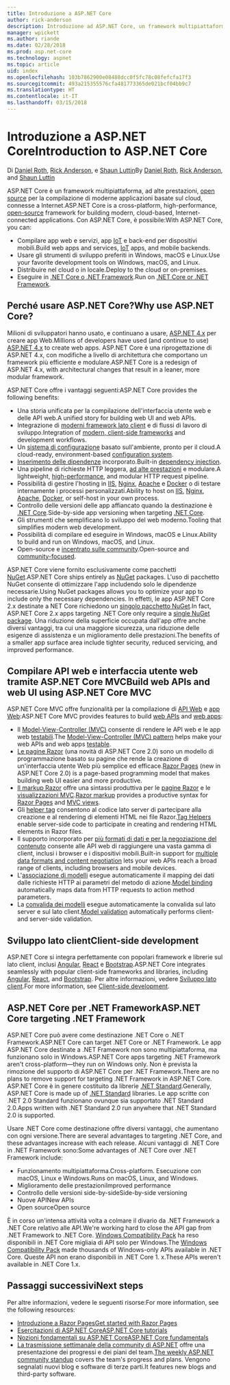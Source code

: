 ```yaml
---
title: Introduzione a ASP.NET Core
author: rick-anderson
description: Introduzione ad ASP.NET Core, un framework multipiattaforma, ad alte prestazioni, open source per la compilazione di applicazioni moderne basate sul cloud, connesse a Internet.
manager: wpickett
ms.author: riande
ms.date: 02/28/2018
ms.prod: asp.net-core
ms.technology: aspnet
ms.topic: article
uid: index
ms.openlocfilehash: 103b7862900e08488dcc0f5fc78c08fefcfa17f3
ms.sourcegitcommit: 493a215355576cfa481773365de021bcf04bb9c7
ms.translationtype: HT
ms.contentlocale: it-IT
ms.lasthandoff: 03/15/2018
---
```

# <a name="introduction-to-aspnet-core"></a><span data-ttu-id="4b212-103">Introduzione a ASP.NET Core</span><span class="sxs-lookup"><span data-stu-id="4b212-103">Introduction to ASP.NET Core</span></span>

<span data-ttu-id="4b212-104">Di [Daniel Roth](https://github.com/danroth27), [Rick Anderson](https://twitter.com/RickAndMSFT), e [Shaun Luttin](https://twitter.com/dicshaunary)</span><span class="sxs-lookup"><span data-stu-id="4b212-104">By [Daniel Roth](https://github.com/danroth27), [Rick Anderson](https://twitter.com/RickAndMSFT), and [Shaun Luttin](https://twitter.com/dicshaunary)</span></span>

<span data-ttu-id="4b212-105">ASP.NET Core è un framework multipiattaforma, ad alte prestazioni, [open source](https://github.com/aspnet/home) per la compilazione di moderne applicazioni basate sul cloud, connesse a Internet.</span><span class="sxs-lookup"><span data-stu-id="4b212-105">ASP.NET Core is a cross-platform, high-performance, [open-source](https://github.com/aspnet/home) framework for building modern, cloud-based, Internet-connected applications.</span></span> <span data-ttu-id="4b212-106">Con ASP.NET Core, è possibile:</span><span class="sxs-lookup"><span data-stu-id="4b212-106">With ASP.NET Core, you can:</span></span>

* <span data-ttu-id="4b212-107">Compilare app web e servizi, app [IoT](https://www.microsoft.com/internet-of-things/) e back-end per dispositivi mobili.</span><span class="sxs-lookup"><span data-stu-id="4b212-107">Build web apps and services, [IoT](https://www.microsoft.com/internet-of-things/) apps, and mobile backends.</span></span>
* <span data-ttu-id="4b212-108">Usare gli strumenti di sviluppo preferiti in Windows, macOS e Linux.</span><span class="sxs-lookup"><span data-stu-id="4b212-108">Use your favorite development tools on Windows, macOS, and Linux.</span></span>
* <span data-ttu-id="4b212-109">Distribuire nel cloud o in locale.</span><span class="sxs-lookup"><span data-stu-id="4b212-109">Deploy to the cloud or on-premises.</span></span>
* <span data-ttu-id="4b212-110">Eseguire in [.NET Core o .NET Framework](https://docs.microsoft.com/dotnet/articles/standard/choosing-core-framework-server).</span><span class="sxs-lookup"><span data-stu-id="4b212-110">Run on [.NET Core or .NET Framework](https://docs.microsoft.com/dotnet/articles/standard/choosing-core-framework-server).</span></span>

## <a name="why-use-aspnet-core"></a><span data-ttu-id="4b212-111">Perché usare ASP.NET Core?</span><span class="sxs-lookup"><span data-stu-id="4b212-111">Why use ASP.NET Core?</span></span>

<span data-ttu-id="4b212-112">Milioni di sviluppatori hanno usato, e continuano a usare, [ASP.NET 4.x](https://docs.microsoft.com/aspnet/overview) per creare app Web.</span><span class="sxs-lookup"><span data-stu-id="4b212-112">Millions of developers have used (and continue to use) [ASP.NET 4.x](https://docs.microsoft.com/aspnet/overview) to create web apps.</span></span> <span data-ttu-id="4b212-113">ASP.NET Core è una riprogettazione di ASP.NET 4.x, con modifiche a livello di architettura che comportano un framework più efficiente e modulare.</span><span class="sxs-lookup"><span data-stu-id="4b212-113">ASP.NET Core is a redesign of ASP.NET 4.x, with architectural changes that result in a leaner, more modular framework.</span></span>

<span data-ttu-id="4b212-114">ASP.NET Core offre i vantaggi seguenti:</span><span class="sxs-lookup"><span data-stu-id="4b212-114">ASP.NET Core provides the following benefits:</span></span>

* <span data-ttu-id="4b212-115">Una storia unificata per la compilazione dell'interfaccia utente web e delle API web.</span><span class="sxs-lookup"><span data-stu-id="4b212-115">A unified story for building web UI and web APIs.</span></span>
* <span data-ttu-id="4b212-116">Integrazione di [moderni framework lato client](xref:client-side/index) e di flussi di lavoro di sviluppo.</span><span class="sxs-lookup"><span data-stu-id="4b212-116">Integration of [modern, client-side frameworks](xref:client-side/index) and development workflows.</span></span>
* <span data-ttu-id="4b212-117">Un [sistema di configurazione](xref:fundamentals/configuration/index) basato sull'ambiente, pronto per il cloud.</span><span class="sxs-lookup"><span data-stu-id="4b212-117">A cloud-ready, environment-based [configuration system](xref:fundamentals/configuration/index).</span></span>
* <span data-ttu-id="4b212-118">[Inserimento delle dipendenze](xref:fundamentals/dependency-injection) incorporato.</span><span class="sxs-lookup"><span data-stu-id="4b212-118">Built-in [dependency injection](xref:fundamentals/dependency-injection).</span></span>
* <span data-ttu-id="4b212-119">Una pipeline di richieste HTTP leggera, [ad alte prestazioni](https://github.com/aspnet/benchmarks) e modulare.</span><span class="sxs-lookup"><span data-stu-id="4b212-119">A lightweight, [high-performance](https://github.com/aspnet/benchmarks), and modular HTTP request pipeline.</span></span>
* <span data-ttu-id="4b212-120">Possibilità di gestire l'hosting in [IIS](xref:host-and-deploy/iis/index), [Nginx](xref:host-and-deploy/linux-nginx), [Apache](xref:host-and-deploy/linux-apache) e [Docker](xref:host-and-deploy/docker/index) o di testare internamente i processi personalizzati.</span><span class="sxs-lookup"><span data-stu-id="4b212-120">Ability to host on [IIS](xref:host-and-deploy/iis/index), [Nginx](xref:host-and-deploy/linux-nginx), [Apache](xref:host-and-deploy/linux-apache), [Docker](xref:host-and-deploy/docker/index), or self-host in your own process.</span></span>
* <span data-ttu-id="4b212-121">Controllo delle versioni delle app affiancato quando la destinazione è [.NET Core](https://docs.microsoft.com/dotnet/articles/standard/choosing-core-framework-server).</span><span class="sxs-lookup"><span data-stu-id="4b212-121">Side-by-side app versioning when targeting [.NET Core](https://docs.microsoft.com/dotnet/articles/standard/choosing-core-framework-server).</span></span>
* <span data-ttu-id="4b212-122">Gli strumenti che semplificano lo sviluppo del web moderno.</span><span class="sxs-lookup"><span data-stu-id="4b212-122">Tooling that simplifies modern web development.</span></span>
* <span data-ttu-id="4b212-123">Possibilità di compilare ed eseguire in Windows, macOS e Linux.</span><span class="sxs-lookup"><span data-stu-id="4b212-123">Ability to build and run on Windows, macOS, and Linux.</span></span>
* <span data-ttu-id="4b212-124">Open-source e [incentrato sulle community](https://live.asp.net/).</span><span class="sxs-lookup"><span data-stu-id="4b212-124">Open-source and [community-focused](https://live.asp.net/).</span></span>

<span data-ttu-id="4b212-125">ASP.NET Core viene fornito esclusivamente come pacchetti [NuGet](https://www.nuget.org/).</span><span class="sxs-lookup"><span data-stu-id="4b212-125">ASP.NET Core ships entirely as [NuGet](https://www.nuget.org/) packages.</span></span> <span data-ttu-id="4b212-126">L'uso di pacchetto NuGet consente di ottimizzare l'app includendo solo le dipendenze necessarie.</span><span class="sxs-lookup"><span data-stu-id="4b212-126">Using NuGet packages allows you to optimize your app to include only the necessary dependencies.</span></span> <span data-ttu-id="4b212-127">In effetti, le app ASP.NET Core 2.x destinate a NET Core richiedono un [singolo pacchetto NuGet](xref:fundamentals/metapackage).</span><span class="sxs-lookup"><span data-stu-id="4b212-127">In fact, ASP.NET Core 2.x apps targeting .NET Core only require a [single NuGet package](xref:fundamentals/metapackage).</span></span> <span data-ttu-id="4b212-128">Una riduzione della superficie occupata dall'app offre anche diversi vantaggi, tra cui una maggiore sicurezza, una riduzione delle esigenze di assistenza e un miglioramento delle prestazioni.</span><span class="sxs-lookup"><span data-stu-id="4b212-128">The benefits of a smaller app surface area include tighter security, reduced servicing, and improved performance.</span></span>

## <a name="build-web-apis-and-web-ui-using-aspnet-core-mvc"></a><span data-ttu-id="4b212-129">Compilare API web e interfaccia utente web tramite ASP.NET Core MVC</span><span class="sxs-lookup"><span data-stu-id="4b212-129">Build web APIs and web UI using ASP.NET Core MVC</span></span>

<span data-ttu-id="4b212-130">ASP.NET Core MVC offre funzionalità per la compilazione di [API Web](xref:tutorials/index#build-web-apis) e [app Web](xref:tutorials/index#build-web-apps):</span><span class="sxs-lookup"><span data-stu-id="4b212-130">ASP.NET Core MVC provides features to build [web APIs](xref:tutorials/index#build-web-apis) and [web apps](xref:tutorials/index#build-web-apps):</span></span>

* <span data-ttu-id="4b212-131">Il [Model-View-Controller (MVC)](xref:mvc/overview) consente di rendere le API web e le app web [testabili](testing/index.md).</span><span class="sxs-lookup"><span data-stu-id="4b212-131">The [Model-View-Controller (MVC) pattern](xref:mvc/overview) helps make your web APIs and web apps [testable](testing/index.md).</span></span>
* <span data-ttu-id="4b212-132">[Le pagine Razor](xref:mvc/razor-pages/index) (una novità di ASP.NET Core 2.0) sono un modello di programmazione basato su pagine che rende la creazione di un'interfaccia utente Web più semplice ed efficace.</span><span class="sxs-lookup"><span data-stu-id="4b212-132">[Razor Pages](xref:mvc/razor-pages/index) (new in ASP.NET Core 2.0) is a page-based programming model that makes building web UI easier and more productive.</span></span>
* <span data-ttu-id="4b212-133">[Il markup Razor](xref:mvc/views/razor) offre una sintassi produttiva per le [pagine Razor](xref:mvc/razor-pages/index) e le [visualizzazioni MVC](xref:mvc/views/overview).</span><span class="sxs-lookup"><span data-stu-id="4b212-133">[Razor markup](xref:mvc/views/razor) provides a productive syntax for [Razor Pages](xref:mvc/razor-pages/index) and [MVC views](xref:mvc/views/overview).</span></span>
* <span data-ttu-id="4b212-134">Gli [helper tag](xref:mvc/views/tag-helpers/intro) consentono al codice lato server di partecipare alla creazione e al rendering di elementi HTML nei file Razor.</span><span class="sxs-lookup"><span data-stu-id="4b212-134">[Tag Helpers](xref:mvc/views/tag-helpers/intro) enable server-side code to participate in creating and rendering HTML elements in Razor files.</span></span>
* <span data-ttu-id="4b212-135">Il supporto incorporato per [più formati di dati e per la negoziazione del contenuto](mvc/models/formatting.md) consente alle API web di raggiungere una vasta gamma di client, inclusi i browser e i dispositivi mobili.</span><span class="sxs-lookup"><span data-stu-id="4b212-135">Built-in support for [multiple data formats and content negotiation](mvc/models/formatting.md) lets your web APIs reach a broad range of clients, including browsers and mobile devices.</span></span>
* <span data-ttu-id="4b212-136">L'[associazione di modelli](xref:mvc/models/model-binding) esegue automaticamente il mapping dei dati dalle richieste HTTP ai parametri del metodo di azione.</span><span class="sxs-lookup"><span data-stu-id="4b212-136">[Model binding](xref:mvc/models/model-binding) automatically maps data from HTTP requests to action method parameters.</span></span>
* <span data-ttu-id="4b212-137">La [convalida dei modelli](xref:mvc/models/validation) esegue automaticamente la convalida sul lato server e sul lato client.</span><span class="sxs-lookup"><span data-stu-id="4b212-137">[Model validation](xref:mvc/models/validation) automatically performs client- and server-side validation.</span></span>

## <a name="client-side-development"></a><span data-ttu-id="4b212-138">Sviluppo lato client</span><span class="sxs-lookup"><span data-stu-id="4b212-138">Client-side development</span></span>

<span data-ttu-id="4b212-139">ASP.NET Core si integra perfettamente con popolari framework e librerie sul lato client, inclusi [Angular](xref:spa/angular), [React](xref:spa/react) e [Bootstrap](xref:client-side/bootstrap).</span><span class="sxs-lookup"><span data-stu-id="4b212-139">ASP.NET Core integrates seamlessly with popular client-side frameworks and libraries, including [Angular](xref:spa/angular), [React](xref:spa/react), and [Bootstrap](xref:client-side/bootstrap).</span></span> <span data-ttu-id="4b212-140">Per altre informazioni, vedere [Sviluppo lato client](xref:client-side/index).</span><span class="sxs-lookup"><span data-stu-id="4b212-140">For more information, see [Client-side development](xref:client-side/index).</span></span>

## <a name="aspnet-core-targeting-net-framework"></a><span data-ttu-id="4b212-141">ASP.NET Core per .NET Framework</span><span class="sxs-lookup"><span data-stu-id="4b212-141">ASP.NET Core targeting .NET Framework</span></span>

<span data-ttu-id="4b212-142">ASP.NET Core può avere come destinazione .NET Core o .NET Framework.</span><span class="sxs-lookup"><span data-stu-id="4b212-142">ASP.NET Core can target .NET Core or .NET Framework.</span></span> <span data-ttu-id="4b212-143">Le app ASP.NET Core destinate a .NET Framework non sono multipiattaforma, ma funzionano solo in Windows.</span><span class="sxs-lookup"><span data-stu-id="4b212-143">ASP.NET Core apps targeting .NET Framework aren't cross-platform&mdash;they run on Windows only.</span></span> <span data-ttu-id="4b212-144">Non è prevista la rimozione del supporto di ASP.NET Core per .NET Framework.</span><span class="sxs-lookup"><span data-stu-id="4b212-144">There are no plans to remove support for targeting .NET Framework in ASP.NET Core.</span></span> <span data-ttu-id="4b212-145">ASP.NET Core è in genere costituito da librerie [.NET Standard](/dotnet/standard/net-standard).</span><span class="sxs-lookup"><span data-stu-id="4b212-145">Generally, ASP.NET Core is made up of [.NET Standard](/dotnet/standard/net-standard) libraries.</span></span> <span data-ttu-id="4b212-146">Le app scritte con .NET 2.0 Standard funzionano ovunque sia supportato .NET Standard 2.0.</span><span class="sxs-lookup"><span data-stu-id="4b212-146">Apps written with .NET Standard 2.0 run anywhere that .NET Standard 2.0 is supported.</span></span>

<span data-ttu-id="4b212-147">Usare .NET Core come destinazione offre diversi vantaggi, che aumentano con ogni versione.</span><span class="sxs-lookup"><span data-stu-id="4b212-147">There are several advantages to targeting .NET Core, and these advantages increase with each release.</span></span> <span data-ttu-id="4b212-148">Alcuni vantaggi di .NET Core in .NET Framework sono:</span><span class="sxs-lookup"><span data-stu-id="4b212-148">Some advantages of .NET Core over .NET Framework include:</span></span>

* <span data-ttu-id="4b212-149">Funzionamento multipiattaforma.</span><span class="sxs-lookup"><span data-stu-id="4b212-149">Cross-platform.</span></span> <span data-ttu-id="4b212-150">Esecuzione con macOS, Linux e Windows.</span><span class="sxs-lookup"><span data-stu-id="4b212-150">Runs on macOS, Linux, and Windows.</span></span>
* <span data-ttu-id="4b212-151">Miglioramento delle prestazioni</span><span class="sxs-lookup"><span data-stu-id="4b212-151">Improved performance</span></span>
* <span data-ttu-id="4b212-152">Controllo delle versioni side-by-side</span><span class="sxs-lookup"><span data-stu-id="4b212-152">Side-by-side versioning</span></span>
* <span data-ttu-id="4b212-153">Nuove API</span><span class="sxs-lookup"><span data-stu-id="4b212-153">New APIs</span></span>
* <span data-ttu-id="4b212-154">Open source</span><span class="sxs-lookup"><span data-stu-id="4b212-154">Open source</span></span>

<span data-ttu-id="4b212-155">È in corso un'intensa attività volta a colmare il divario da .NET Framework a .NET Core relativo alle API.</span><span class="sxs-lookup"><span data-stu-id="4b212-155">We're working hard to close the API gap from .NET Framework to .NET Core.</span></span> <span data-ttu-id="4b212-156">[Windows Compatibility Pack](/dotnet/core/porting/windows-compat-pack) ha reso disponibili in .NET Core migliaia di API solo per Windows.</span><span class="sxs-lookup"><span data-stu-id="4b212-156">The [Windows Compatibility Pack](/dotnet/core/porting/windows-compat-pack) made thousands of Windows-only APIs available in .NET Core.</span></span> <span data-ttu-id="4b212-157">Queste API non erano disponibili in .NET Core 1. x.</span><span class="sxs-lookup"><span data-stu-id="4b212-157">These APIs weren't available in .NET Core 1.x.</span></span>

## <a name="next-steps"></a><span data-ttu-id="4b212-158">Passaggi successivi</span><span class="sxs-lookup"><span data-stu-id="4b212-158">Next steps</span></span>

<span data-ttu-id="4b212-159">Per altre informazioni, vedere le seguenti risorse:</span><span class="sxs-lookup"><span data-stu-id="4b212-159">For more information, see the following resources:</span></span>

* [<span data-ttu-id="4b212-160">Introduzione a Razor Pages</span><span class="sxs-lookup"><span data-stu-id="4b212-160">Get started with Razor Pages</span></span>](xref:tutorials/razor-pages/razor-pages-start)
* [<span data-ttu-id="4b212-161">Esercitazioni di ASP.NET Core</span><span class="sxs-lookup"><span data-stu-id="4b212-161">ASP.NET Core tutorials</span></span>](xref:tutorials/index)
* [<span data-ttu-id="4b212-162">Nozioni fondamentali su ASP.NET Core</span><span class="sxs-lookup"><span data-stu-id="4b212-162">ASP.NET Core fundamentals</span></span>](xref:fundamentals/index)
* <span data-ttu-id="4b212-163">[La trasmissione settimanale della community di ASP.NET](https://live.asp.net/) offre una presentazione dei progressi e dei piani del team.</span><span class="sxs-lookup"><span data-stu-id="4b212-163">[The weekly ASP.NET community standup](https://live.asp.net/) covers the team's progress and plans.</span></span> <span data-ttu-id="4b212-164">Vengono segnalati nuovi blog e software di terze parti.</span><span class="sxs-lookup"><span data-stu-id="4b212-164">It features new blogs and third-party software.</span></span>
